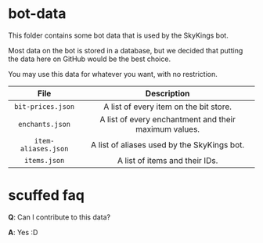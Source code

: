 # bot-data
This folder contains some bot data that is used by the SkyKings bot.

Most data on the bot is stored in a database, but we decided that putting the data here on GitHub would be the best choice.

You may use this data for whatever you want, with no restriction.

| File | Description |
|:----:|:-----------:|
| `bit-prices.json` | A list of every item on the bit store. |
| `enchants.json` | A list of every enchantment and their maximum values. |
| `item-aliases.json` | A list of aliases used by the SkyKings bot. | 
| `items.json` | A list of items and their IDs. |

# scuffed faq

**Q**: Can I contribute to this data?

**A**: Yes :D

#
